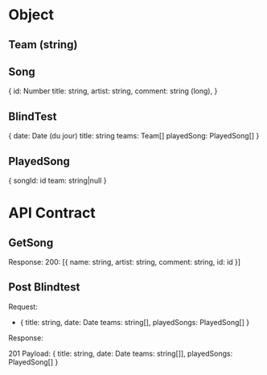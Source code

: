
# Object

## Team (string)

## Song 

{
    id: Number
    title: string,
    artist: string,
    comment: string (long),
}

## BlindTest

{
    date: Date (du jour)
    title: string
    teams: Team[]
    playedSong: PlayedSong[]
}

## PlayedSong

{
    songId: id
    team: string|null
}

# API Contract

## GetSong

Response:
200: [{
    name: string,
    artist: string,
    comment: string,
    id: id
}]

## Post Blindtest

Request:
- {
    title: string,
    date: Date
    teams: string[],
    playedSongs: PlayedSong[]
}

Response:

201
Payload: {
    title: string,
    date: Date
    teams: string[]],
    playedSongs: PlayedSong[]
}